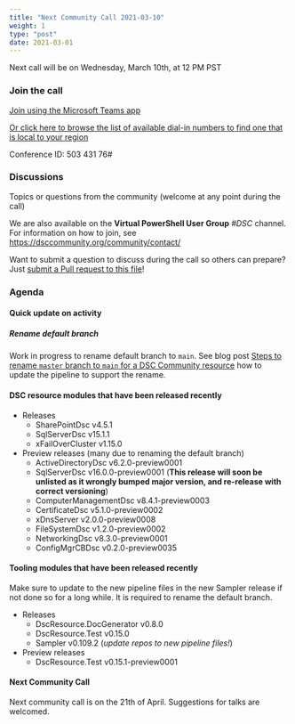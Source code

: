 ```yaml
---
title: "Next Community Call 2021-03-10"
weight: 1
type: "post"
date: 2021-03-01
---
```


Next call will be on Wednesday, March 10th, at 12 PM PST

### Join the call

[Join using the Microsoft Teams app](https://teams.microsoft.com/l/meetup-join/19%3ameeting_OTc2YThjZGQtNWE4Yi00NDQyLTk5NTktYWIwYjdhMGZjNDRl%40thread.v2/0?context=%7b%22Tid%22%3a%2272f988bf-86f1-41af-91ab-2d7cd011db47%22%2c%22Oid%22%3a%222fd83437-7fe6-4ee4-a109-828a19cb7bff%22%7d)

[Or click here to browse the list of available dial-in numbers to find one that is local to your region](https://dialin.teams.microsoft.com/8551f4c1-bea3-441a-8738-69aa517a91c5?id=50343176)

Conference ID:
503 431 76#

### Discussions

Topics or questions from the community (welcome at any point during the call)

We are also available on the **Virtual PowerShell User Group** _#DSC_ channel.
For information on how to join, see https://dsccommunity.org/community/contact/

Want to submit a question to discuss during the call so others can prepare?
Just [submit a Pull request to this file](https://github.com/dsccommunity/dsccommunity.org/edit/master/content/community_calls/next_call.en.md)!

### Agenda

#### Quick update on activity

##### Rename default branch

Work in progress to rename default branch to `main`. See blog post
[Steps to rename `master` branch to `main` for a DSC Community resource](https://dsccommunity.org/blog/convert-master-to-main/)
how to update the pipeline to support the rename.

#### DSC resource modules that have been released recently

- Releases
  - SharePointDsc v4.5.1
  - SqlServerDsc v15.1.1
  - xFailOverCluster v1.15.0
- Preview releases (many due to renaming the default branch)
  - ActiveDirectoryDsc v6.2.0-preview0001
  - SqlServerDsc v16.0.0-preview0001 (**This release will soon be unlisted as it wrongly bumped major version, and re-release with correct versioning**)
  - ComputerManagementDsc v8.4.1-preview0003
  - CertificateDsc v5.1.0-preview0002
  - xDnsServer v2.0.0-preview0008
  - FileSystemDsc v1.2.0-preview0002
  - NetworkingDsc v8.3.0-preview0001
  - ConfigMgrCBDsc v0.2.0-preview0035

#### Tooling modules that have been released recently

Make sure to update to the new pipeline files in the new Sampler release
if not done so for a long while. It is required to rename the default branch.

- Releases
  - DscResource.DocGenerator v0.8.0
  - DscResource.Test v0.15.0
  - Sampler v0.109.2 (_update repos to new pipeline files!_)
- Preview releases
  - DscResource.Test v0.15.1-preview0001

#### Next Community Call

Next community call is on the 21th of April.
Suggestions for talks are welcomed.
